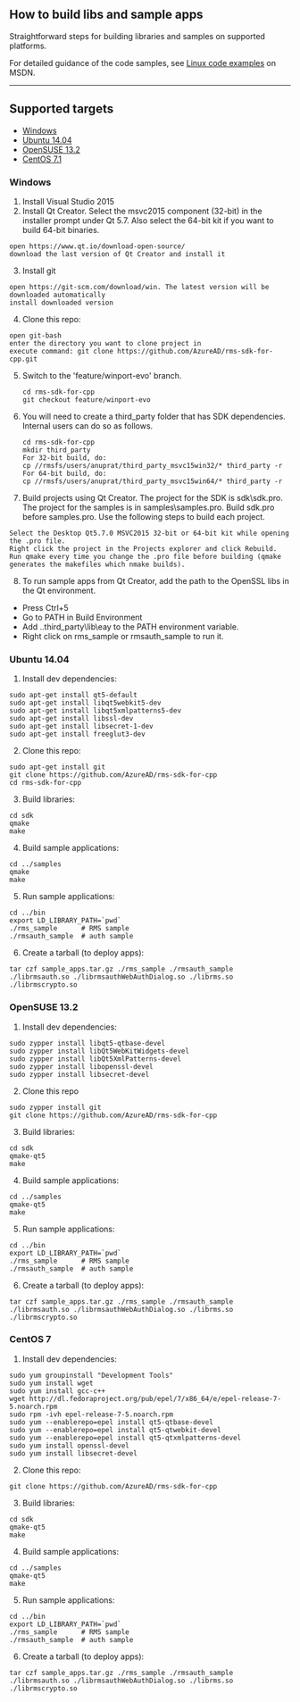 ## How to build libs and sample apps

Straightforward steps for building libraries and samples on supported platforms.

For detailed guidance of the code samples, see [Linux code examples](https://msdn.microsoft.com/en-us/Library/mt283720(v=vs.85).aspx) on MSDN.

---
## Supported targets
- [Windows](#windows)
- [Ubuntu 14.04](#ubuntu-1404)
- [OpenSUSE 13.2](#opensuse-132)
- [CentOS 7.1](#centos-7)

### Windows

1. Install Visual Studio 2015
2. Install Qt Creator. Select the msvc2015 component (32-bit) in the installer prompt under Qt 5.7. Also select the 64-bit kit if you want to build 64-bit binaries. 
  ```
  open https://www.qt.io/download-open-source/
  download the last version of Qt Creator and install it
  ```

3. Install git
  ```
  open https://git-scm.com/download/win. The latest version will be downloaded automatically
  install downloaded version
  ```

4. Clone this repo:
  ```
  open git-bash
  enter the directory you want to clone project in
  execute command: git clone https://github.com/AzureAD/rms-sdk-for-cpp.git
  ```

5. Switch to the 'feature/winport-evo' branch.
   ```
   cd rms-sdk-for-cpp
   git checkout feature/winport-evo
   ```
   
6. You will need to create a third_party folder that has SDK dependencies. Internal users can do so as follows.
   ```
   cd rms-sdk-for-cpp
   mkdir third_party
   For 32-bit build, do:
   cp //rmsfs/users/anuprat/third_party_msvc15win32/* third_party -r
   For 64-bit build, do:
   cp //rmsfs/users/anuprat/third_party_msvc15win64/* third_party -r
   ```
  
7. Build projects using Qt Creator. The project for the SDK is sdk\sdk.pro. The project for the samples is in samples\samples.pro. Build sdk.pro before samples.pro. Use the following steps to build each project.
  ```
  Select the Desktop Qt5.7.0 MSVC2015 32-bit or 64-bit kit while opening the .pro file.
  Right click the project in the Projects explorer and click Rebuild.
  Run qmake every time you change the .pro file before building (qmake generates the makefiles which nmake builds).
  ```

8. To run sample apps from Qt Creator, add the path to the OpenSSL libs in the Qt environment.
 * Press Ctrl+5
 * Go to PATH in Build Environment
 * Add ..third_party\lib\eay to the PATH environment variable.
 * Right click on rms_sample or rmsauth_sample to run it.

### Ubuntu 14.04

1. Install dev dependencies:
  ```
  sudo apt-get install qt5-default
  sudo apt-get install libqt5webkit5-dev
  sudo apt-get install libqt5xmlpatterns5-dev
  sudo apt-get install libssl-dev
  sudo apt-get install libsecret-1-dev
  sudo apt-get install freeglut3-dev
  ```

2. Clone this repo:
  ```
  sudo apt-get install git
  git clone https://github.com/AzureAD/rms-sdk-for-cpp
  cd rms-sdk-for-cpp
  ```

3. Build libraries:
  ```
  cd sdk
  qmake
  make
  ```

4. Build sample applications:
  ```
  cd ../samples
  qmake
  make
  ```

5. Run sample applications:
  ```
  cd ../bin
  export LD_LIBRARY_PATH=`pwd`
  ./rms_sample	    # RMS sample
  ./rmsauth_sample	# auth sample
  ```

6. Create a tarball (to deploy apps):
  ```
  tar czf sample_apps.tar.gz ./rms_sample ./rmsauth_sample ./librmsauth.so ./librmsauthWebAuthDialog.so ./librms.so ./librmscrypto.so
  ```

### OpenSUSE 13.2

1. Install dev dependencies:
  ```
  sudo zypper install libqt5-qtbase-devel
  sudo zypper install libQt5WebKitWidgets-devel
  sudo zypper install libQt5XmlPatterns-devel
  sudo zypper install libopenssl-devel
  sudo zypper install libsecret-devel
  ```

2. Clone this repo
  ```
  sudo zypper install git
  git clone https://github.com/AzureAD/rms-sdk-for-cpp
  ```

3. Build libraries:
  ```
  cd sdk
  qmake-qt5
  make
  ```

4. Build sample applications:
  ```
  cd ../samples
  qmake-qt5
  make
  ```

5. Run sample applications:
  ```
  cd ../bin
  export LD_LIBRARY_PATH=`pwd`
  ./rms_sample	    # RMS sample
  ./rmsauth_sample	# auth sample
  ```
6. Create a tarball (to deploy apps):
  ```
  tar czf sample_apps.tar.gz ./rms_sample ./rmsauth_sample ./librmsauth.so ./librmsauthWebAuthDialog.so ./librms.so ./librmscrypto.so
  ```

### CentOS 7

1. Install dev dependencies:
  ```
  sudo yum groupinstall "Development Tools"
  sudo yum install wget
  sudo yum install gcc-c++
  wget http://dl.fedoraproject.org/pub/epel/7/x86_64/e/epel-release-7-5.noarch.rpm
  sudo rpm -ivh epel-release-7-5.noarch.rpm
  sudo yum --enablerepo=epel install qt5-qtbase-devel
  sudo yum --enablerepo=epel install qt5-qtwebkit-devel
  sudo yum --enablerepo=epel install qt5-qtxmlpatterns-devel
  sudo yum install openssl-devel
  sudo yum install libsecret-devel
  ```

2. Clone this repo:
  ```
  git clone https://github.com/AzureAD/rms-sdk-for-cpp
  ```

3. Build libraries:
  ```
  cd sdk
  qmake-qt5
  make
  ```

4. Build sample applications:
  ```
  cd ../samples
  qmake-qt5
  make
  ```

5. Run sample applications:
  ```
  cd ../bin
  export LD_LIBRARY_PATH=`pwd`
  ./rms_sample	    # RMS sample
  ./rmsauth_sample	# auth sample
  ```

6. Create a tarball (to deploy apps):
  ```
  tar czf sample_apps.tar.gz ./rms_sample ./rmsauth_sample ./librmsauth.so ./librmsauthWebAuthDialog.so ./librms.so ./librmscrypto.so
  ```
